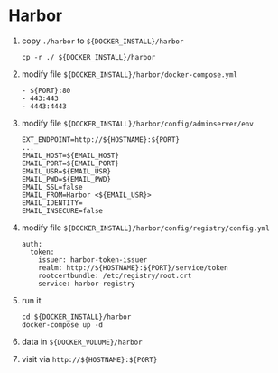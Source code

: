 # Harbor
1. copy `./harbor` to `${DOCKER_INSTALL}/harbor`

       cp -r ./ ${DOCKER_INSTALL}/harbor
2. modify file `${DOCKER_INSTALL}/harbor/docker-compose.yml`

       - ${PORT}:80
       - 443:443
       - 4443:4443
3. modify file `${DOCKER_INSTALL}/harbor/config/adminserver/env`

       EXT_ENDPOINT=http://${HOSTNAME}:${PORT}
       ...
       EMAIL_HOST=${EMAIL_HOST}
       EMAIL_PORT=${EMAIL_PORT}
       EMAIL_USR=${EMAIL_USR}
       EMAIL_PWD=${EMAIL_PWD}
	   EMAIL_SSL=false
       EMAIL_FROM=Harbor <${EMAIL_USR}>
       EMAIL_IDENTITY=
       EMAIL_INSECURE=false
4. modify file `${DOCKER_INSTALL}/harbor/config/registry/config.yml`

       auth:
         token:
           issuer: harbor-token-issuer
           realm: http://${HOSTNAME}:${PORT}/service/token
           rootcertbundle: /etc/registry/root.crt
           service: harbor-registry
5. run it

       cd ${DOCKER_INSTALL}/harbor
       docker-compose up -d
6. data in `${DOCKER_VOLUME}/harbor`
7. visit via `http://${HOSTNAME}:${PORT}`